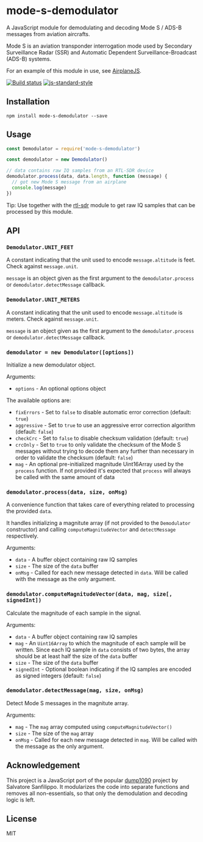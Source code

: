 # mode-s-demodulator

A JavaScript module for demodulating and decoding Mode S / ADS-B
messages from aviation aircrafts.

Mode S is an aviation transponder interrogation mode used by Secondary
Surveillance Radar (SSR) and Automatic Dependent Surveillance-Broadcast
(ADS-B) systems.

For an example of this module in use, see
[AirplaneJS](https://github.com/watson/airplanejs).

[![Build status](https://travis-ci.org/watson/mode-s-demodulator.svg?branch=master)](https://travis-ci.org/watson/mode-s-demodulator)
[![js-standard-style](https://img.shields.io/badge/code%20style-standard-brightgreen.svg?style=flat)](https://github.com/feross/standard)

## Installation

```
npm install mode-s-demodulator --save
```

## Usage

```js
const Demodulator = require('mode-s-demodulator')

const demodulator = new Demodulator()

// data contains raw IQ samples from an RTL-SDR device
demodulator.process(data, data.length, function (message) {
  // got new Mode S message from an airplane
  console.log(message)
})
```

Tip: Use together with the [rtl-sdr](https://github.com/watson/rtl-sdr)
module to get raw IQ samples that can be processed by this module.

## API

### `Demodulator.UNIT_FEET`

A constant indicating that the unit used to encode `message.altitude` is
feet. Check against `message.unit`.

`message` is an object given as the first argument to the
`demodulator.process` or `demodulator.detectMessage` callback.

### `Demodulator.UNIT_METERS`

A constant indicating that the unit used to encode `message.altitude` is
meters. Check against `message.unit`.

`message` is an object given as the first argument to the
`demodulator.process` or `demodulator.detectMessage` callback.

### `demodulator = new Demodulator([options])`

Initialize a new demodulator object.

Arguments:

- `options` - An optional options object

The available options are:

- `fixErrors` - Set to `false` to disable automatic error correction
  (default: `true`)
- `aggressive` - Set to `true` to use an aggressive error correction
  algorithm (default: `false`)
- `checkCrc` - Set to `false` to disable checksum validation (default:
  `true`)
- `crcOnly` - Set to `true` to only validate the checksum of the Mode S
  messages without trying to decode them any further than necessary in
  order to validate the checksum (default: `false`)
- `mag` - An optional pre-initialized magnitude Uint16Array used by the
  `process` function. If not provided it's expected that `process` will
  always be called with the same amount of data

### `demodulator.process(data, size, onMsg)`

A convenience function that takes care of everything related to
processing the provided `data`.

It handles initializing a magnitute array (if not provided to the
`Demodulator` constructor) and calling `computeMagnitudeVector` and
`detectMessage` respectively.

Arguments:

- `data` - A buffer object containing raw IQ samples
- `size` - The size of the `data` buffer
- `onMsg` - Called for each new message detected in `data`. Will be called
  with the message as the only argument.

### `demodulator.computeMagnitudeVector(data, mag, size[, signedInt])`

Calculate the magnitude of each sample in the signal.

Arguments:

- `data` - A buffer object containing raw IQ samples
- `mag` - An `Uint16Array` to which the magnitude of each sample will be
  written. Since each IQ sample in `data` consists of two bytes, the
  array should be at least half the size of the `data` buffer
- `size` - The size of the `data` buffer
- `signedInt` - Optional boolean indicating if the IQ samples are
  encoded as signed integers (default: `false`)

### `demodulator.detectMessage(mag, size, onMsg)`

Detect Mode S messages in the magnitute array.

Arguments:

- `mag` - The `mag` array computed using `computeMagnitudeVector()`
- `size` - The size of the `mag` array
- `onMsg` - Called for each new message detected in `mag`. Will be
  called with the message as the only argument.

## Acknowledgement

This project is a JavaScript port of the popular
[dump1090](https://github.com/antirez/dump1090) project by Salvatore
Sanfilippo. It modularizes the code into separate functions and removes
all non-essentials, so that only the demodulation and decoding logic is
left.

## License

MIT
